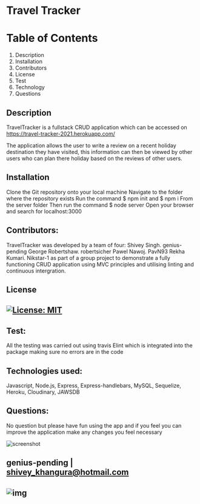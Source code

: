 # Travel Tracker

# Table of Contents
1. Description
2. Installation
3. Contributors
4. License
5. Test
6. Technology
7. Questions


## Description
TravelTracker is a fullstack CRUD application which can be accessed on https://travel-tracker-2021.herokuapp.com/

The application allows the user to write a review on a recent holiday destination they have visited, this information can then be viewed by other users who can plan there
holiday based on the reviews of other users.

## Installation
Clone the Git repository onto your local machine
Navigate to the folder where the repository exists
Run the command $ npm init and $ npm i
From the server folder
Then run the command $ node server
Open your browser and search for localhost:3000

## Contributors: 
TravelTracker was developed by a team of four:
Shivey Singh. genius-pending
George Robertshaw. robertsicher
Pawel Nawoj. PavN93 
Rekha Kumari. Nikstar-1
as part of a group project to demonstrate a fully functioning CRUD application using MVC principles and utilising linting and continuous intergration.

## License
## [![License: MIT](https://img.shields.io/badge/License-MIT-yellow.svg)](https://opensource.org/licenses/MIT)

## Test:
All the testing was carried out using travis Elint which is integrated into the package making sure no errors are in the code 

## Technologies used:
Javascript,
Node.js,
Express,
Express-handlebars,
MySQL,
Sequelize,
Heroku,
Cloudinary,
JAWSDB

## Questions:

No question but please have fun using the app and if you feel you can improve the application make any changes you feel necessary

![screenshot](https://user-images.githubusercontent.com/67982777/105606118-52746b80-5d8f-11eb-9352-f0bfb1f5b32b.png)


## genius-pending | shivey_khangura@hotmail.com
## ![img](https://avatars2.githubusercontent.com/u/67982777?v=4)










